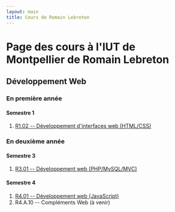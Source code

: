```yaml
---
layout: main
title: Cours de Romain Lebreton
---
```


# Page des cours à l'IUT de Montpellier de Romain Lebreton

## Développement Web

### En première année
#### Semestre 1

1. [R1.02 -- Développement d'interfaces web (HTML/CSS)](./R1.02-DeveloppementInterfacesWeb/)

### En deuxième année

#### Semestre 3
1. [R3.01 -- Développement web (PHP/MySQL/MVC)](./R3.01-DeveloppementWeb/)

#### Semestre 4

1. [R4.01 -- Développement web (JavaScript)](./R.4.01-DeveloppementWeb-JavaScript/)
1. R4.A.10 -- Compléments Web (à venir)
